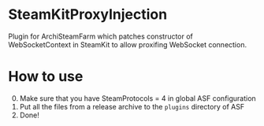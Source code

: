# SteamKitProxyInjection

Plugin for ArchiSteamFarm which patches constructor of WebSocketContext in SteamKit to allow proxifing WebSocket connection.

# How to use

0. Make sure that you have SteamProtocols = 4 in global ASF configuration
1. Put all the files from a release archive to the `plugins` directory of ASF
2. Done!
